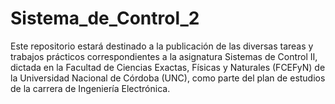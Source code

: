 # Sistema_de_Control_2
Este repositorio estará destinado a la publicación de las diversas tareas y trabajos prácticos correspondientes a la asignatura Sistemas de Control II, dictada en la Facultad de Ciencias Exactas, Físicas y Naturales (FCEFyN) de la Universidad Nacional de Córdoba (UNC), como parte del plan de estudios de la carrera de Ingeniería Electrónica.

